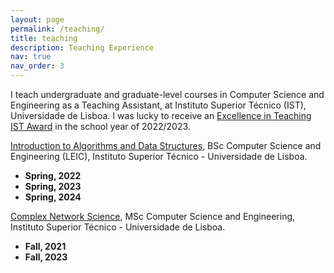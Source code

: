```yaml
---
layout: page
permalink: /teaching/
title: teaching
description: Teaching Experience
nav: true
nav_order: 3
---
```


I teach undergraduate and graduate-level courses in Computer Science and Engineering as a Teaching Assistant, at Instituto Superior Técnico (IST), Universidade de Lisboa.
I was lucky to receive an [Excellence in Teaching IST Award](https://dei.tecnico.ulisboa.pt/noticias/campus-e-comunidade/muitos-parabens-aos-professores-excelentes-do-dei) in the school year of 2022/2023.

[Introduction to Algorithms and Data Structures](https://fenix.tecnico.ulisboa.pt/disciplinas/IAED/2022-2023/2-semestre), BSc Computer Science and Engineering (LEIC), Instituto Superior Técnico - Universidade de Lisboa.
- <strong>Spring, 2022</strong>
- <strong>Spring, 2023</strong>
- <strong>Spring, 2024</strong>

[Complex Network Science](https://fenix.tecnico.ulisboa.pt/disciplinas/ARC11/2024-2025/1-semestre), MSc Computer Science and Engineering, Instituto Superior Técnico - Universidade de Lisboa.
- <strong>Fall, 2021</strong>
- <strong>Fall, 2023</strong> 
